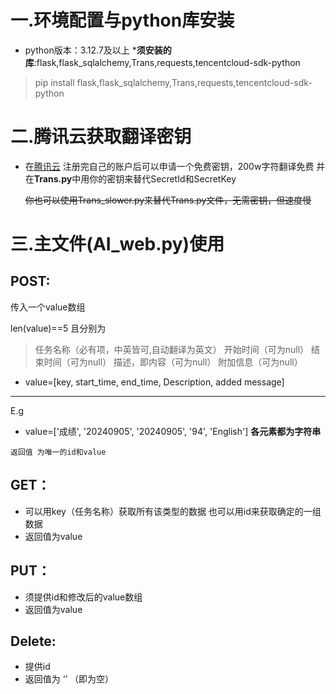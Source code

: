 

# 一.环境配置与python库安装

- python版本：3.12.7及以上
  ***须安装的库**:flask,flask_sqlalchemy,Trans,requests,tencentcloud-sdk-python

> pip install flask,flask_sqlalchemy,Trans,requests,tencentcloud-sdk-python

# 二.腾讯云获取翻译密钥

- 在[腾讯云](https://console.cloud.tencent.com/cam/capi)
  注册完自己的账户后可以申请一个免费密钥，200w字符翻译免费
  并在**Trans.py**中用你的密钥来替代SecretId和SecretKey
  
  ~~你也可以使用Trans_slower.py来替代Trans.py文件，无需密钥，但速度慢~~

# 三.主文件(AI_web.py)使用

## POST:

传入一个value数组

len(value)==5 且分别为

> 任务名称（必有项，中英皆可,自动翻译为英文）
> 开始时间（可为null）
> 结束时间（可为null）
> 描述，即内容（可为null）
> 附加信息（可为null）

- value=[key, start_time, end_time, Description, added message]

---

E.g

- value=['成绩', '20240905', '20240905', '94', 'English']
  **各元素都为字符串**

```
返回值 为唯一的id和value
```

## GET：



- 可以用key（任务名称）获取所有该类型的数据
  也可以用id来获取确定的一组数据
- 返回值为value


## PUT：


- 须提供id和修改后的value数组
- 返回值为value



## Delete:

- 提供id
- 返回值为 ‘’ （即为空）

